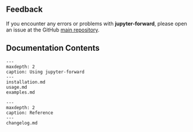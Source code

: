 ```{include} ../../README.md

```

## Feedback

If you encounter any errors or problems with **jupyter-forward**, please open an issue at the GitHub [main repository](http://github.com/NCAR/jupyter-forward).

## Documentation Contents

```{toctree}
---
maxdepth: 2
caption: Using jupyter-forward
---
installation.md
usage.md
examples.md
```

```{toctree}
---
maxdepth: 2
caption: Reference
---
changelog.md
```
